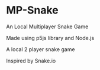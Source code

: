# MP-Snake
An Local Multiplayer Snake Game

Made using p5js library and Node.js

A local 2 player snake game

Inspired by Snake.io